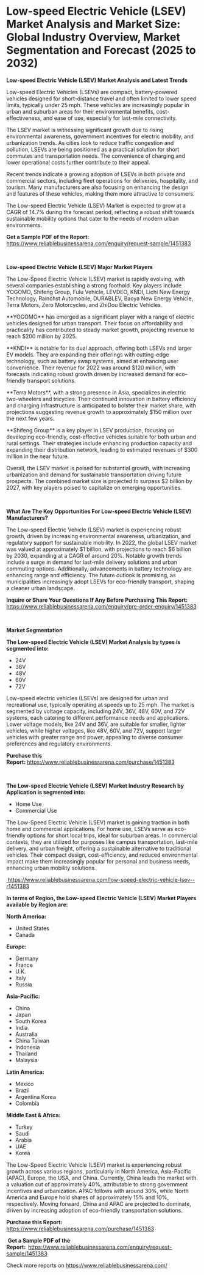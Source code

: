 <p><h1>Low-speed Electric Vehicle (LSEV) Market Analysis and Market Size: Global Industry Overview, Market Segmentation and Forecast (2025 to 2032)</h1></p><p><strong>Low-speed Electric Vehicle (LSEV) Market Analysis and Latest Trends</strong></p>
<p><p>Low-speed Electric Vehicles (LSEVs) are compact, battery-powered vehicles designed for short-distance travel and often limited to lower speed limits, typically under 25 mph. These vehicles are increasingly popular in urban and suburban areas for their environmental benefits, cost-effectiveness, and ease of use, especially for last-mile connectivity.</p><p>The LSEV market is witnessing significant growth due to rising environmental awareness, government incentives for electric mobility, and urbanization trends. As cities look to reduce traffic congestion and pollution, LSEVs are being positioned as a practical solution for short commutes and transportation needs. The convenience of charging and lower operational costs further contribute to their appeal.</p><p>Recent trends indicate a growing adoption of LSEVs in both private and commercial sectors, including fleet operations for deliveries, hospitality, and tourism. Many manufacturers are also focusing on enhancing the design and features of these vehicles, making them more attractive to consumers.</p><p>The Low-speed Electric Vehicle (LSEV) Market is expected to grow at a CAGR of 14.7% during the forecast period, reflecting a robust shift towards sustainable mobility options that cater to the needs of modern urban environments.</p></p>
<p><strong>Get a Sample PDF of the Report:&nbsp;</strong> <a href="https://www.reliablebusinessarena.com/enquiry/request-sample/1451383?utm_campaign=3289&utm_medium=2&utm_source=Github&utm_content=ia&utm_term=30032025&utm_id=low-speed-electric-vehicle-lsev">https://www.reliablebusinessarena.com/enquiry/request-sample/1451383</a></p>
<p>&nbsp;</p>
<p><strong>Low-speed Electric Vehicle (LSEV) Major Market Players</strong></p>
<p><p>The Low-Speed Electric Vehicle (LSEV) market is rapidly evolving, with several companies establishing a strong foothold. Key players include YOGOMO, Shifeng Group, Fulu Vehicle, LEVDEO, KNDI, Lichi New Energy Technology, Rainchst Automobile, DURABLEV, Baoya New Energy Vehicle, Terra Motors, Zero Motorcycles, and ZhiDou Electric Vehicles.</p><p>**YOGOMO** has emerged as a significant player with a range of electric vehicles designed for urban transport. Their focus on affordability and practicality has contributed to steady market growth, projecting revenue to reach $200 million by 2025.</p><p>**KNDI** is notable for its dual approach, offering both LSEVs and larger EV models. They are expanding their offerings with cutting-edge technology, such as battery swap systems, aimed at enhancing user convenience. Their revenue for 2022 was around $120 million, with forecasts indicating robust growth driven by increased demand for eco-friendly transport solutions.</p><p>**Terra Motors**, with a strong presence in Asia, specializes in electric two-wheelers and tricycles. Their continued innovation in battery efficiency and charging infrastructure is anticipated to bolster their market share, with projections suggesting revenue growth to approximately $150 million over the next few years.</p><p>**Shifeng Group** is a key player in LSEV production, focusing on developing eco-friendly, cost-effective vehicles suitable for both urban and rural settings. Their strategies include enhancing production capacity and expanding their distribution network, leading to estimated revenues of $300 million in the near future.</p><p>Overall, the LSEV market is poised for substantial growth, with increasing urbanization and demand for sustainable transportation driving future prospects. The combined market size is projected to surpass $2 billion by 2027, with key players poised to capitalize on emerging opportunities.</p></p>
<p>&nbsp;</p>
<p><strong>What Are The Key Opportunities For Low-speed Electric Vehicle (LSEV) Manufacturers?</strong></p>
<p><p>The Low-speed Electric Vehicle (LSEV) market is experiencing robust growth, driven by increasing environmental awareness, urbanization, and regulatory support for sustainable mobility. In 2022, the global LSEV market was valued at approximately $1 billion, with projections to reach $6 billion by 2030, expanding at a CAGR of around 20%. Notable growth trends include a surge in demand for last-mile delivery solutions and urban commuting options. Additionally, advancements in battery technology are enhancing range and efficiency. The future outlook is promising, as municipalities increasingly adopt LSEVs for eco-friendly transport, shaping a cleaner urban landscape.</p></p>
<p><strong>Inquire or Share Your Questions If Any Before Purchasing This Report:</strong> <a href="https://www.reliablebusinessarena.com/enquiry/pre-order-enquiry/1451383?utm_campaign=3289&utm_medium=2&utm_source=Github&utm_content=ia&utm_term=30032025&utm_id=low-speed-electric-vehicle-lsev">https://www.reliablebusinessarena.com/enquiry/pre-order-enquiry/1451383</a></p>
<p>&nbsp;</p>
<p><strong>Market Segmentation</strong></p>
<p><strong>The Low-speed Electric Vehicle (LSEV) Market Analysis by types is segmented into:</strong></p>
<p><ul><li>24V</li><li>36V</li><li>48V</li><li>60V</li><li>72V</li></ul></p>
<p><p>Low-speed electric vehicles (LSEVs) are designed for urban and recreational use, typically operating at speeds up to 25 mph. The market is segmented by voltage capacity, including 24V, 36V, 48V, 60V, and 72V systems, each catering to different performance needs and applications. Lower voltage models, like 24V and 36V, are suitable for smaller, lighter vehicles, while higher voltages, like 48V, 60V, and 72V, support larger vehicles with greater range and power, appealing to diverse consumer preferences and regulatory environments.</p></p>
<p><strong>Purchase this Report:&nbsp;</strong><a href="https://www.reliablebusinessarena.com/purchase/1451383?utm_campaign=3289&utm_medium=2&utm_source=Github&utm_content=ia&utm_term=30032025&utm_id=low-speed-electric-vehicle-lsev">https://www.reliablebusinessarena.com/purchase/1451383</a></p>
<p>&nbsp;</p>
<p><strong>The Low-speed Electric Vehicle (LSEV) Market Industry Research by Application is segmented into:</strong></p>
<p><ul><li>Home Use</li><li>Commercial Use</li></ul></p>
<p><p>The Low-Speed Electric Vehicle (LSEV) market is gaining traction in both home and commercial applications. For home use, LSEVs serve as eco-friendly options for short local trips, ideal for suburban areas. In commercial contexts, they are utilized for purposes like campus transportation, last-mile delivery, and urban freight, offering a sustainable alternative to traditional vehicles. Their compact design, cost-efficiency, and reduced environmental impact make them increasingly popular for personal and business needs, enhancing urban mobility solutions.</p></p>
<p><a href="https://www.reliablebusinessarena.com/low-speed-electric-vehicle-lsev--r1451383?utm_campaign=3289&utm_medium=2&utm_source=Github&utm_content=ia&utm_term=30032025&utm_id=low-speed-electric-vehicle-lsev">&nbsp;https://www.reliablebusinessarena.com/low-speed-electric-vehicle-lsev--r1451383</a></p>
<p><strong>In terms of Region, the Low-speed Electric Vehicle (LSEV) Market Players available by Region are:</strong></p>
<p>
    <p> <strong> North America: </strong>
        <ul>
            <li>United States</li>
            <li>Canada</li>
        </ul>
        </p> 
    <p> <strong> Europe: </strong>
        <ul>
            <li>Germany</li>
            <li>France</li>
            <li>U.K.</li>
            <li>Italy</li>
            <li>Russia</li>
        </ul>
        </p> 
    <p> <strong> Asia-Pacific: </strong>
        <ul>
            <li>China</li>
            <li>Japan</li>
            <li>South Korea</li>
            <li>India</li>
            <li>Australia</li>
            <li>China Taiwan</li>
            <li>Indonesia</li>
            <li>Thailand</li>
            <li>Malaysia</li>
        </ul>
        </p> 
    <p> <strong> Latin America: </strong>
        <ul>
            <li>Mexico</li>
            <li>Brazil</li>
            <li>Argentina Korea</li>
            <li>Colombia</li>
        </ul>
        </p> 
    <p> <strong> Middle East & Africa: </strong>
        <ul>
            <li>Turkey</li>
            <li>Saudi</li>
            <li>Arabia</li>
            <li>UAE</li>
            <li>Korea</li>
        </ul>
    </p>
    </p>
<p><p>The Low-Speed Electric Vehicle (LSEV) market is experiencing robust growth across various regions, particularly in North America, Asia-Pacific (APAC), Europe, the USA, and China. Currently, China leads the market with a valuation cut of approximately 40%, attributable to strong government incentives and urbanization. APAC follows with around 30%, while North America and Europe hold shares of approximately 15% and 10%, respectively. Moving forward, China and APAC are projected to dominate, driven by increasing adoption of eco-friendly transportation solutions.</p></p>
<p><strong>Purchase this Report: </strong><a href="https://www.reliablebusinessarena.com/purchase/1451383?utm_campaign=3289&utm_medium=2&utm_source=Github&utm_content=ia&utm_term=30032025&utm_id=low-speed-electric-vehicle-lsev">https://www.reliablebusinessarena.com/purchase/1451383</a></p>
<p>&nbsp;<strong>Get a Sample PDF of the Report:&nbsp;&nbsp;</strong><a href="https://www.reliablebusinessarena.com/enquiry/request-sample/1451383?utm_campaign=3289&utm_medium=2&utm_source=Github&utm_content=ia&utm_term=30032025&utm_id=low-speed-electric-vehicle-lsev">https://www.reliablebusinessarena.com/enquiry/request-sample/1451383</a></p>
<p><strong></strong></p>
<p>Check more reports on <a href="https://www.reliablebusinessarena.com/?utm_campaign=3289&utm_medium=2&utm_source=Github&utm_content=ia&utm_term=30032025&utm_id=low-speed-electric-vehicle-lsev">https://www.reliablebusinessarena.com/</a></p>